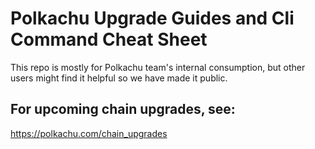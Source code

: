 # Polkachu Upgrade Guides and Cli Command Cheat Sheet

This repo is mostly for Polkachu team's internal consumption, but other users might find it helpful so we have made it public.

## For upcoming chain upgrades, see:

https://polkachu.com/chain_upgrades
